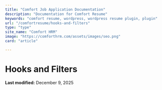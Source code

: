 ```yaml
---
title: "Comfort Job Application Documentation"
description: "Documentation for Comfort Resume"
keywords: "comfort resume, wordpress, wordpress resume plugin, plugin"
url: "/comfortresume/hooks-and-filters"
type: "type"
site_name: "Comfort HRM"
image: "https://comforthrm.com/assets/images/seo.png"
card: "article"

---
```

# Hooks and Filters



**Last modified:** December 9, 2025